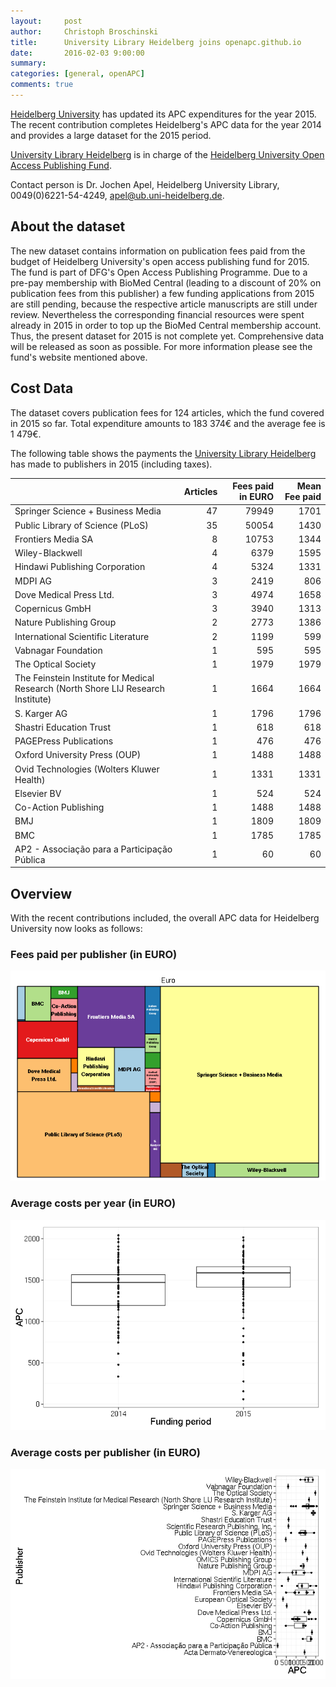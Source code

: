 ```yaml
---
layout:     post
author:     Christoph Broschinski
title:      University Library Heidelberg joins openapc.github.io
date:       2016-02-03 9:00:00
summary:    
categories: [general, openAPC]
comments: true
---
```





[Heidelberg University](https://www.uni-heidelberg.de) has updated its APC expenditures for the year 2015. The recent contribution completes Heidelberg's APC data for the year 2014 and provides a large dataset for the 2015 period.

[University Library Heidelberg](http://www.ub.uni-heidelberg.de/Englisch/Welcome.html) is in charge of the [Heidelberg University Open Access Publishing Fund](http://www.ub.uni-heidelberg.de/Englisch/service/openaccess/publikationsfonds.html).

Contact person is Dr. Jochen Apel, Heidelberg University Library, 0049(0)6221-54-4249, <apel@ub.uni-heidelberg.de>.

## About the dataset

The new dataset contains information on publication fees paid from the budget of Heidelberg University's open access publishing fund for 2015. The fund is part of DFG's Open Access Publishing Programme.  Due to a pre-pay membership with BioMed Central (leading to a discount of 20% on publication fees from this publisher) a few funding applications from 2015 are still pending, because the respective article manuscripts are still under review. Nevertheless the corresponding financial resources were spent already in 2015 in order to top up the BioMed Central membership account. Thus, the present dataset for 2015 is not complete yet. Comprehensive data will be released as soon as possible. For more information please see the fund's website mentioned above.

## Cost Data



The dataset covers publication fees for 124 articles, which the fund covered in 2015 so far. Total expenditure amounts to 183 374€ and the average fee is 1 479€.

The following table shows the payments the [University Library Heidelberg](http://www.ub.uni-heidelberg.de/Englisch/Welcome.html) has made to publishers in 2015 (including taxes).


|                                                                                  | Articles| Fees paid in EURO| Mean Fee paid|
|:---------------------------------------------------------------------------------|--------:|-----------------:|-------------:|
|Springer Science + Business Media                                                 |       47|             79949|          1701|
|Public Library of Science (PLoS)                                                  |       35|             50054|          1430|
|Frontiers Media SA                                                                |        8|             10753|          1344|
|Wiley-Blackwell                                                                   |        4|              6379|          1595|
|Hindawi Publishing Corporation                                                    |        4|              5324|          1331|
|MDPI AG                                                                           |        3|              2419|           806|
|Dove Medical Press Ltd.                                                           |        3|              4974|          1658|
|Copernicus GmbH                                                                   |        3|              3940|          1313|
|Nature Publishing Group                                                           |        2|              2773|          1386|
|International Scientific Literature                                               |        2|              1199|           599|
|Vabnagar Foundation                                                               |        1|               595|           595|
|The Optical Society                                                               |        1|              1979|          1979|
|The Feinstein Institute for Medical Research (North Shore LIJ Research Institute) |        1|              1664|          1664|
|S. Karger AG                                                                      |        1|              1796|          1796|
|Shastri Education Trust                                                           |        1|               618|           618|
|PAGEPress Publications                                                            |        1|               476|           476|
|Oxford University Press (OUP)                                                     |        1|              1488|          1488|
|Ovid Technologies (Wolters Kluwer Health)                                         |        1|              1331|          1331|
|Elsevier BV                                                                       |        1|               524|           524|
|Co-Action Publishing                                                              |        1|              1488|          1488|
|BMJ                                                                               |        1|              1809|          1809|
|BMC                                                                               |        1|              1785|          1785|
|AP2 - Associação para a Participação Pública                                      |        1|                60|            60|

## Overview

With the recent contributions included, the overall APC data for Heidelberg University now looks as follows: 

### Fees paid per publisher (in EURO)

![plot of chunk tree_heidelberg-2016-02-03](/figure/tree_heidelberg-2016-02-03-1.png) 

###  Average costs per year (in EURO)

![plot of chunk box_heidelberg_yeear-2016-02-03](/figure/box_heidelberg_yeear-2016-02-03-1.png) 

###  Average costs per publisher (in EURO)

![plot of chunk box_heidelberg_publisher-2016-02-03](/figure/box_heidelberg_publisher-2016-02-03-1.png) 
